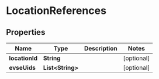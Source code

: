 

# LocationReferences


## Properties

| Name | Type | Description | Notes |
|------------ | ------------- | ------------- | -------------|
|**locationId** | **String** |  |  [optional] |
|**evseUids** | **List&lt;String&gt;** |  |  [optional] |



